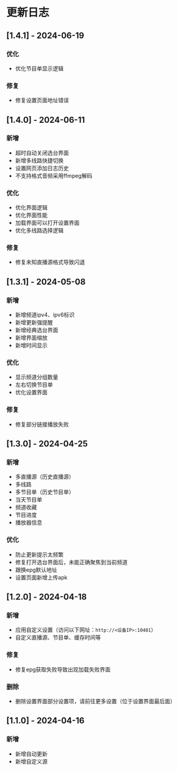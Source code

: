 # 更新日志

## [1.4.1] - 2024-06-19

### 优化

- 优化节目单显示逻辑

### 修复

- 修复设置页面地址错误

## [1.4.0] - 2024-06-11

### 新增

- 超时自动关闭选台界面
- 新增多线路快捷切换
- 设置网页添加日志历史
- 不支持格式音频采用ffmpeg解码

### 优化

- 优化界面逻辑
- 优化界面性能
- 加载界面可以打开设置界面
- 优化多线路选择逻辑

### 修复

- 修复未知直播源格式导致闪退

## [1.3.1] - 2024-05-08

### 新增

- 新增频道ipv4、ipv6标识
- 新增更新强提醒
- 新增经典选台界面
- 新增界面缩放
- 新增时间显示

### 优化

- 显示频道分组数量
- 左右切换节目单
- 优化设置界面

### 修复

- 修复部分链接播放失败

## [1.3.0] - 2024-04-25

### 新增

- 多直播源（历史直播源）
- 多线路
- 多节目单（历史节目单）
- 当天节目单
- 频道收藏
- 节目进度
- 播放器信息

### 优化

- 防止更新提示太频繁
- 修复打开选台界面后，未能正确聚焦到当前频道
- 跟换epg默认地址
- 设置页面新增上传apk

## [1.2.0] - 2024-04-18

### 新增

- 应用自定义设置（访问以下网址：`http://<设备IP>:10481`）
- 自定义直播源、节目单、缓存时间等

### 修复

- 修复epg获取失败导致出现加载失败界面

### 删除

- 删除设置界面部分设置项，请前往更多设置（位于设置界面最后面）

## [1.1.0] - 2024-04-16

### 新增

- 新增自动更新
- 新增自定义源
